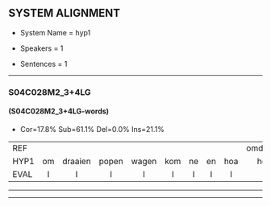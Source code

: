 
## SYSTEM ALIGNMENT

- System Name = hyp1

- Speakers = 1

- Sentences = 1

---

### S04C028M2_3+4LG

#### (S04C028M2_3+4LG-words)

- Cor=17.8%	Sub=61.1%	Del=0.0%	Ins=21.1%

|  |  |  |  |  |  |  |  |  |  |  |  |  |  |  |  |  |  |  |  |  |  |  |  |  |  |  |  |  |  |  |  |  |  |  |  |  |  |  |  |  |  |  |  |  |  |  |  |  |  |  |  |  |  |  |  |  |  |  |  |  |  |  |  |  |  |  |  |  |  |  |  |  |  |  |  |  |  |  |  |  |  |  |  |  |  |  |  |  |  |  |
|:--- |:---:|:---:|:---:|:---:|:---:|:---:|:---:|:---:|:---:|:---:|:---:|:---:|:---:|:---:|:---:|:---:|:---:|:---:|:---:|:---:|:---:|:---:|:---:|:---:|:---:|:---:|:---:|:---:|:---:|:---:|:---:|:---:|:---:|:---:|:---:|:---:|:---:|:---:|:---:|:---:|:---:|:---:|:---:|:---:|:---:|:---:|:---:|:---:|:---:|:---:|:---:|:---:|:---:|:---:|:---:|:---:|:---:|:---:|:---:|:---:|:---:|:---:|:---:|:---:|:---:|:---:|:---:|:---:|:---:|:---:|:---:|:---:|:---:|:---:|:---:|:---:|:---:|:---:|:---:|:---:|:---:|:---:|:---:|:---:|:---:|:---:|:---:|:---:|:---:|:---:|
| REF |  |  |  |  |  |  |  |  | omdraaien | poppenwagen | konijnenhok | * | *s | elastiekje | *s | * | * | * | ruziemaken | teddybeer | dierentuin | paddenstoelen | *s | verstoppertje | *s | wasmachine | * | *s | * | * | * | * | *s | * | * | fototoestel | *s | toiletpapier | vrachtwagen | buurmannen |  | vogelkooi | * | * | *s | * | olifant | * | schommelen | iedereen |  | schoenenwinkel | knutselen | ophangen | verjaardag |  | *s | sprookjesboek | tandenborstel | *s | * | *s | * | lucifer | slaapkamer | achterdeur | ziekenhuis | nieuwsgierig |  |  |  |  | afblijven | kabouter | washandje | * | sneeuwwitje | goeiendag | vakantie |  | limonade | autorijden | eindelijk | familie |  |  |  | * | *s | chocolade |
| HYP1 | om | draaien | popen | wagen | kom | ne | en | hoa | hook | kul | ce | teagv | ja | oen | roen | ee | maken | de | die | beer | dieren | tuin | padestoelen | was | topperdja | wasmagen | megen | wasmien | foto's | toelen | foto | toet | tel | doet | stel | foto | doetstel | toiletpapier | vrachtwagen | buurmannen | vo | vo | koe | vo | vvorle | kooi | olifant | schoen | schoenelen | iedereen | schoenen | winkel | knutselen | ophangen | verjaardag | ssprookjes | ek | tan | de | borstel | ik | gever | luk | lugever | slaapkamer | achterdeur | ziekenhuis | nieuwsgierig | af | blijven | kabater | was | dan | kio | sneen | wietje | koeiin | dag | vakantie | de | monadov | autorijden | eindelijk | familie | oka | cola | la | k | cho | choculade |
| EVAL | I | I | I | I | I | I | I | I | S | S | S | S | S | S | S | S | S | S | S | S | S | S | S | S | S | S | S | S | S | S | S | S | S | S | S | S | S |  |  |  | I | S | S | S | S | S |  | S | S |  | I | S |  |  |  | I | S | S | S | S | S | S | S | S |  |  |  |  | I | I | I | I | S | S | S | S | S | S |  | I | S |  |  |  | I | I | I | S | S | S |
---

---
